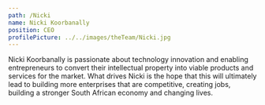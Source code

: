 ```yaml
---
path: /Nicki
name: Nicki Koorbanally
position: CEO
profilePicture: ../../images/theTeam/Nicki.jpg
---
```

Nicki Koorbanally is passionate about technology innovation and enabling entrepreneurs to convert their intellectual property into viable products and services for the market.  What drives Nicki is the hope that this will ultimately lead to building more enterprises that are competitive, creating jobs, building a stronger South African economy and changing lives.